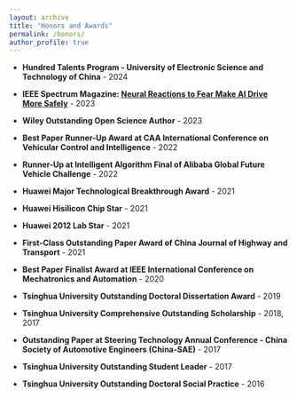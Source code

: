 ```yaml
---
layout: archive
title: "Honors and Awards"
permalink: /honors/
author_profile: true
---
```


* **Hundred Talents Program - University of Electronic Science and Technology of China** - 2024
* **IEEE Spectrum Magazine: [Neural Reactions to Fear Make AI Drive More Safely](https://spectrum.ieee.org/autonomous-vehicle-safety-defensive-driving)** - 2023

* **Wiley Outstanding Open Science Author** - 2023

* **Best Paper Runner-Up Award at CAA International Conference on Vehicular Control and Intelligence** - 2022

* **Runner-Up at Intelligent Algorithm Final of Alibaba Global Future Vehicle Challenge** - 2022

* **Huawei Major Technological Breakthrough Award** - 2021

* **Huawei Hisilicon Chip Star** - 2021

* **Huawei 2012 Lab Star** - 2021

* **First-Class Outstanding Paper Award of China Journal of Highway and Transport** - 2021

* **Best Paper Finalist Award at IEEE International Conference on Mechatronics and Automation** - 2020

* **Tsinghua University Outstanding Doctoral Dissertation Award** - 2019

* **Tsinghua University Comprehensive Outstanding Scholarship** - 2018, 2017

* **Outstanding Paper at Steering Technology Annual Conference - China Society of Automotive Engineers (China-SAE)** - 2017

* **Tsinghua University Outstanding Student Leader** - 2017

* **Tsinghua University Outstanding Doctoral Social Practice** - 2016
